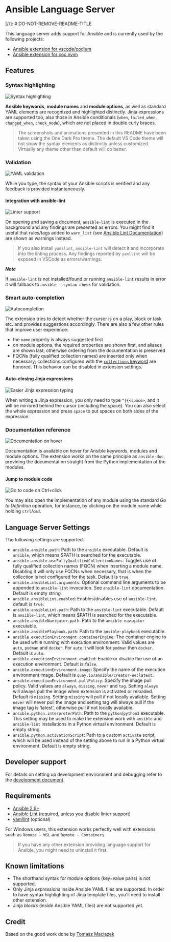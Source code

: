 # Ansible Language Server

[//]: # DO-NOT-REMOVE-README-TITLE

This language server adds support for Ansible and is currently used by the
following projects:

- [Ansible extension for vscode/codium](https://github.com/ansible/vscode-ansible)
- [Ansible extension for coc.nvim](https://github.com/yaegassy/coc-ansible)

## Features

### Syntax highlighting

![Syntax highlighting](https://github.com/ansible/ansible-language-server/raw/main/images/syntax-highlighting.png)

**Ansible keywords**, **module names** and **module options**, as well as
standard YAML elements are recognized and highlighted distinctly. Jinja
expressions are supported too, also those in Ansible conditionals (`when`,
`failed_when`, `changed_when`, `check_mode`), which are not placed in double
curly braces.

> The screenshots and animations presented in this README have been taken using
> the One Dark Pro theme. The default VS Code theme will not show the syntax
> elements as distinctly unless customized. Virtually any theme other than
> default will do better.

### Validation

![YAML validation](https://github.com/ansible/ansible-language-server/raw/main/images/yaml-validation.gif)

While you type, the syntax of your Ansible scripts is verified and any feedback
is provided instantaneously.

#### Integration with ansible-lint

![Linter support](https://github.com/ansible/ansible-language-server/raw/main/images/ansible-lint.gif)

On opening and saving a document, `ansible-lint` is executed in the background
and any findings are presented as errors. You might find it useful that
rules/tags added to `warn_list` (see
[Ansible Lint Documentation](https://ansible-lint.readthedocs.io/en/latest/configuring.html))
are shown as warnings instead.

> If you also install `yamllint`, `ansible-lint` will detect it and incorporate
> into the linting process. Any findings reported by `yamllint` will be exposed
> in VSCode as errors/warnings.

**_Note_**

If `ansible-lint` is not installed/found or running `ansible-lint` results in
error it will fallback to `ansible --syntax-check` for validation.

### Smart auto-completion

![Autocompletion](https://github.com/ansible/ansible-language-server/raw/main/images/smart-completions.gif)

The extension tries to detect whether the cursor is on a play, block or task
etc. and provides suggestions accordingly. There are also a few other rules that
improve user experience:

- the `name` property is always suggested first
- on module options, the required properties are shown first, and aliases are
  shown last, otherwise ordering from the documentation is preserved
- FQCNs (fully qualified collection names) are inserted only when necessary;
  collections configured with the [`collections` keyword] are honored. This
  behavior can be disabled in extension settings.

[`collections` keyword]:
  https://docs.ansible.com/ansible/latest/user_guide/collections_using.html#simplifying-module-names-with-the-collections-keyword

#### Auto-closing Jinja expressions

![Easier Jinja expression typing](https://github.com/ansible/ansible-language-server/raw/main/images/jinja-expression.gif)

When writing a Jinja expression, you only need to type `"{{<space>`, and it will
be mirrored behind the cursor (including the space). You can also select the
whole expression and press `space` to put spaces on both sides of the
expression.

### Documentation reference

![Documentation on hover](https://github.com/ansible/ansible-language-server/raw/main/images/hover-documentation-module.png)

Documentation is available on hover for Ansible keywords, modules and module
options. The extension works on the same principle as `ansible-doc`, providing
the documentation straight from the Python implementation of the modules.

#### Jump to module code

![Go to code on Ctrl+click](https://github.com/ansible/ansible-language-server/raw/main/images/go-to-definition.gif)

You may also open the implementation of any module using the standard _Go to
Definition_ operation, for instance, by clicking on the module name while
holding `ctrl`/`cmd`.

## Language Server Settings

The following settings are supported.

- `ansible.ansible.path`: Path to the `ansible` executable. Default is
  `ansible`, which means $PATH is searched for the executable.
- `ansible.ansible.useFullyQualifiedCollectionNames`: Toggles use of fully
  qualified collection names (FQCN) when inserting a module name. Disabling it
  will only use FQCNs when necessary, that is when the collection is not
  configured for the task. Default is `true`.
- `ansible.ansibleLint.arguments`: Optional command line arguments to be
  appended to `ansible-lint` invocation. See `ansible-lint` documentation.
  Default is empty string.
- `ansible.ansibleLint.enabled`: Enables/disables use of `ansible-lint`. default
  is `true`.
- `ansible.ansibleLint.path`: Path to the `ansible-lint` executable. Default is
  `ansible-lint`, which means $PATH is searched for the executable.
- `ansible.ansibleNavigator.path`: Path to the `ansible-navigator` executable.
- `ansible.ansiblePlaybook.path`: Path to the `ansible-playbook` executable.
- `ansible.executionEnvironment.containerEngine`: The container engine to be
  used while running with execution environment. Valid values are `auto`,
  `podman` and `docker`. For `auto` it will look for `podman` then `docker`.
  Default is `auto`.
- `ansible.executionEnvironment.enabled`: Enable or disable the use of an
  execution environment. Default is `false`.
- `ansible.executionEnvironment.image`: Specify the name of the execution
  environment image. Default is `quay.io/ansible/creator-ee:latest`.
- `ansible.executionEnvironment.pullPolicy`: Specify the image pull policy.
  Valid values are `always`, `missing`, `never` and `tag`. Setting `always` will
  always pull the image when extension is activated or reloaded. Default is
  `missing`. Setting `missing` will pull if not locally available. Setting
  `never` will never pull the image and setting tag will always pull if the
  image tag is 'latest', otherwise pull if not locally available.
- `ansible.python.interpreterPath`: Path to the `python`/`python3` executable.
  This setting may be used to make the extension work with `ansible` and
  `ansible-lint` installations in a Python virtual environment. Default is empty
  string.
- `ansible.python.activationScript`: Path to a custom `activate` script, which
  will be used instead of the setting above to run in a Python virtual
  environment. Default is empty string.

## Developer support

For details on setting up development environment and debugging refer to the
[development document].

[development document]:
  https://github.com/ansible/ansible-language-server/blob/main/docs/development.md

## Requirements

- [Ansible 2.9+](https://docs.ansible.com/ansible/latest/index.html)
- [Ansible Lint](https://ansible-lint.readthedocs.io/en/latest/) (required,
  unless you disable linter support)
- [yamllint](https://yamllint.readthedocs.io/en/stable/) (optional)

For Windows users, this extension works perfectly well with extensions such as
`Remote - WSL` and `Remote - Containers`.

> If you have any other extension providing language support for Ansible, you
> might need to uninstall it first.

## Known limitations

- The shorthand syntax for module options (key=value pairs) is not supported.
- Only Jinja _expressions_ inside Ansible YAML files are supported. In order to
  have syntax highlighting of Jinja template files, you'll need to install other
  extension.
- Jinja _blocks_ (inside Ansible YAML files) are not supported yet.

## Credit

Based on the good work done by
[Tomasz Maciążek](https://github.com/tomaciazek/vscode-ansible)
